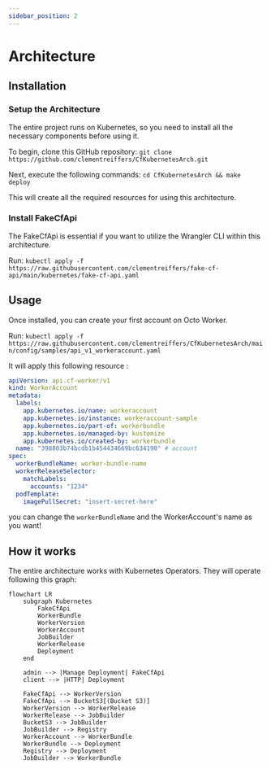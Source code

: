 ```yaml
---
sidebar_position: 2
---
```

# Architecture

## Installation

### Setup the Architecture

The entire project runs on Kubernetes, so you need to install all the necessary components before using it.

To begin, clone this GitHub repository: `git clone https://github.com/clementreiffers/CfKubernetesArch.git`

Next, execute the following commands: `cd CfKubernetesArch && make deploy`

This will create all the required resources for using this architecture.

### Install FakeCfApi

The FakeCfApi is essential if you want to utilize the Wrangler CLI within this architecture.

Run: `kubectl apply -f https://raw.githubusercontent.com/clementreiffers/fake-cf-api/main/kubernetes/fake-cf-api.yaml`

## Usage

Once installed, you can create your first account on Octo Worker.

Run: `kubectl apply -f https://raw.githubusercontent.com/clementreiffers/CfKubernetesArch/main/config/samples/api_v1_workeraccount.yaml`

It will apply this following resource :

```Yaml
apiVersion: api.cf-worker/v1
kind: WorkerAccount
metadata:
  labels:
    app.kubernetes.io/name: workeraccount
    app.kubernetes.io/instance: workeraccount-sample
    app.kubernetes.io/part-of: workerbundle
    app.kubernetes.io/managed-by: kustomize
    app.kubernetes.io/created-by: workerbundle
  name: "398803b74bcdb1b454434669bc634190" # account
spec:
  workerBundleName: worker-bundle-name
  workerReleaseSelector:
    matchLabels:
      accounts: "1234"
  podTemplate:
    imagePullSecret: "insert-secret-here"
```

you can change the `workerBundleName` and the WorkerAccount's name as you want!

## How it works

The entire architecture works with Kubernetes Operators.
They will operate following this graph:

```mermaid
flowchart LR
    subgraph Kubernetes 
        FakeCfApi
        WorkerBundle
        WorkerVersion
        WorkerAccount
        JobBuilder
        WorkerRelease
        Deployment
    end
    
    admin --> |Manage Deployment| FakeCfApi
    client --> |HTTP| Deployment
    
    FakeCfApi --> WorkerVersion 
    FakeCfApi --> BucketS3[(Bucket S3)]
    WorkerVersion --> WorkerRelease 
    WorkerRelease --> JobBuilder
    BucketS3 --> JobBuilder 
    JobBuilder --> Registry 
    WorkerAccount --> WorkerBundle 
    WorkerBundle --> Deployment 
    Registry --> Deployment 
    JobBuilder --> WorkerBundle 
```

